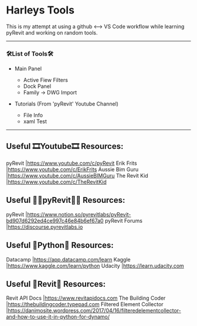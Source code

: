 # Harleys Tools
 This is my attempt at using a github <--> VS Code workflow while learning pyRevit and working on random tools.

---
### 🛠️List of Tools🛠️

- Main Panel
    - Active Fiew Filters
    - Dock Panel
    - Family -> DWG Import

- Tutorials (From 'pyRevit' Youtube Channel)
    - File Info
    - xaml Test

---
## Useful 🎞️Youtube🎞️ Resources:

pyRevit                         |https://www.youtube.com/c/pyRevit
Erik Frits                      |https://www.youtube.com/c/ErikFrits
Aussie Bim Guru                 |https://www.youtube.com/c/AussieBIMGuru
The Revit Kid                   |https://www.youtube.com/c/TheRevitKid


## Useful 🐍🔩pyRevit🐍🔩 Resources:

pyRevit                         |https://www.notion.so/pyrevitlabs/pyRevit-bd907d6292ed4ce997c46e84b6ef67a0
pyRevit Forums                  |https://discourse.pyrevitlabs.io


## Useful 🐍Python🐍 Resources:

Datacamp                        |https://app.datacamp.com/learn
Kaggle                          |https://www.kaggle.com/learn/python
Udacity                         |https://learn.udacity.com

## Useful 🔩Revit🔩 Resources:

Revit API Docs                  |https://www.revitapidocs.com
The Building Coder              |https://thebuildingcoder.typepad.com
Filtered Element Collector      |https://danimosite.wordpress.com/2017/04/16/filteredelementcollector-and-how-to-use-it-in-python-for-dynamo/
